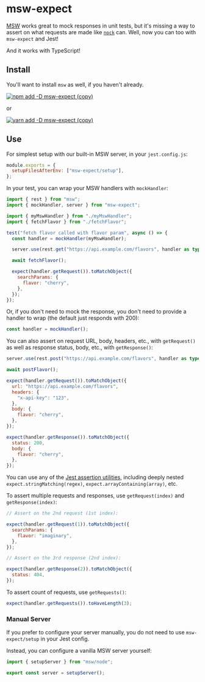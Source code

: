 # msw-expect

[MSW](https://mswjs.io/) works great to mock responses in unit tests, but it's missing a way to assert on what requests are made like [`nock`](https://github.com/nock/nock) can. Well, now you can too with `msw-expect` and Jest!

And it works with TypeScript!

## Install

You'll want to install `msw` as well, if you haven't already.

[![npm add -D msw-expect (copy)](https://copyhaste.com/i?t=npm%20add%20-D%20msw-expect)](https://copyhaste.com/c?t=npm%20add%20-D%20msw-expect%20msw "npm add -D msw-expect msw (copy)")

or

[![yarn add -D msw-expect (copy)](https://copyhaste.com/i?t=yarn%20add%20-D%20msw-expect)](https://copyhaste.com/c?t=yarn%20add%20-D%20msw-expect%20msw "yarn add -D msw-expect msw (copy)")

## Use

For simplest setup with our built-in MSW server, in your `jest.config.js`:

```js
module.exports = {
  setupFilesAfterEnv: ["msw-expect/setup"],
};
```

In your test, you can wrap your MSW handlers with `mockHandler`:

```js
import { rest } from "msw";
import { mockHandler, server } from "msw-expect";

import { myMswHandler } from "./myMswHandler";
import { fetchFlavor } from "./fetchFlavor";

test("fetch flavor called with flavor param", async () => {
  const handler = mockHandler(myMswHandler);

  server.use(rest.get("https://api.example.com/flavors", handler as typeof myMswHandler));

  await fetchFlavor();

  expect(handler.getRequest()).toMatchObject({
    searchParams: {
      flavor: "cherry",
    },
  });
});
```

Or, if you don't need to mock the response, you don't need to provide a handler to wrap (the default just responds with 200):

```js
const handler = mockHandler();
```

You can also assert on request URL, body, headers, etc., with `getRequest()` as well as response status, body, etc., with `getResponse()`:

```js
server.use(rest.post("https://api.example.com/flavors", handler as typeof myMswHandler));

await postFlavor();

expect(handler.getRequest()).toMatchObject({
  url: "https://api.example.com/flavors",
  headers: {
    "x-api-key": "123",
  },
  body: {
    flavor: "cherry",
  },
});

expect(handler.getResponse()).toMatchObject({
  status: 200,
  body: {
    flavor: "cherry",
  },
});
```

You can use any of the [Jest assertion utilities](https://jestjs.io/docs/en/expect), including deeply nested `expect.stringMatching(regex)`, `expect.arrayContaining(array)`, etc.

To assert multiple requests and responses, use `getRequest(index)` and `getResponse(index)`:

```js
// Assert on the 2nd request (1st index):

expect(handler.getRequest(1)).toMatchObject({
  searchParams: {
    flavor: "imaginary",
  },
});

// Assert on the 3rd response (2nd index):

expect(handler.getResponse(2)).toMatchObject({
  status: 404,
});
```

To assert count of requests, use `getRequests()`:

```js
expect(handler.getRequests()).toHaveLength(3);
```

### Manual Server

If you prefer to configure your server manually, you do not need to use `msw-expect/setup` in your Jest config.

Instead, you can configure a vanilla MSW server yourself:

```js
import { setupServer } from "msw/node";

export const server = setupServer();
```
